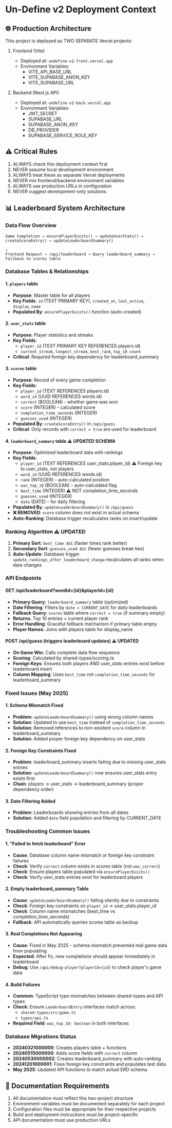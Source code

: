 # Un-Define v2 Deployment Context

## 🌐 Production Architecture

This project is deployed as TWO SEPARATE Vercel projects:

1. Frontend (Vite)
   - Deployed at: `undefine-v2-front.vercel.app`
   - Environment Variables:
     * VITE_API_BASE_URL
     * VITE_SUPABASE_ANON_KEY
     * VITE_SUPABASE_URL

2. Backend (Next.js API)
   - Deployed at: `undefine-v2-back.vercel.app`
   - Environment Variables:
     * JWT_SECRET
     * SUPABASE_URL
     * SUPABASE_ANON_KEY
     * DB_PROVIDER
     * SUPABASE_SERVICE_ROLE_KEY

## ⚠️ Critical Rules

1. ALWAYS check this deployment context first
2. NEVER assume local development environment
3. ALWAYS treat these as separate Vercel deployments
4. NEVER mix frontend/backend environment variables
5. ALWAYS use production URLs in configuration
6. NEVER suggest development-only solutions

## 📊 Leaderboard System Architecture

### Data Flow Overview
```
Game Completion → ensurePlayerExists() → updateUserStats() → createScoreEntry() → updateLeaderboardSummary()
                                                                      ↓
Frontend Request → /api/leaderboard → Query leaderboard_summary → Fallback to scores table
```

### Database Tables & Relationships

#### 1. `players` table
- **Purpose**: Master table for all players
- **Key Fields**: `id` (TEXT PRIMARY KEY), `created_at`, `last_active`, `display_name`
- **Populated By**: `ensurePlayerExists()` function (auto-created)

#### 2. `user_stats` table
- **Purpose**: Player statistics and streaks
- **Key Fields**: 
  - `player_id` (TEXT PRIMARY KEY REFERENCES players.id)
  - `current_streak`, `longest_streak`, `best_rank`, `top_10_count`
- **Critical**: Required foreign key dependency for leaderboard_summary

#### 3. `scores` table  
- **Purpose**: Record of every game completion
- **Key Fields**: 
  - `player_id` (TEXT REFERENCES players.id)
  - `word_id` (UUID REFERENCES words.id) 
  - `correct` (BOOLEAN) - whether game was won
  - `score` (INTEGER) - calculated score
  - `completion_time_seconds` (INTEGER)
  - `guesses_used` (INTEGER)
- **Populated By**: `createScoreEntry()` in `/api/guess`
- **Critical**: Only records with `correct = true` are used for leaderboard

#### 4. `leaderboard_summary` table ⚠️ UPDATED SCHEMA
- **Purpose**: Optimized leaderboard data with rankings
- **Key Fields**:
  - `player_id` (TEXT REFERENCES user_stats.player_id) ⚠️ Foreign key to user_stats, not players
  - `word_id` (UUID REFERENCES words.id)
  - `rank` (INTEGER) - auto-calculated position
  - `was_top_10` (BOOLEAN) - auto-calculated flag
  - `best_time` (INTEGER) ⚠️ NOT completion_time_seconds
  - `guesses_used` (INTEGER)
  - `date` (DATE) - for daily filtering
- **Populated By**: `updateLeaderboardSummary()` in `/api/guess`
- **❌ REMOVED**: `score` column does not exist in actual schema
- **Auto-Ranking**: Database trigger recalculates ranks on insert/update

### Ranking Algorithm ⚠️ UPDATED
1. **Primary Sort**: `best_time ASC` (faster times rank better)
2. **Secondary Sort**: `guesses_used ASC` (fewer guesses break ties)
3. **Auto-Update**: Database trigger `update_rankings_after_leaderboard_change` recalculates all ranks when data changes

### API Endpoints

#### GET /api/leaderboard?wordId={id}&playerId={id}
- **Primary Query**: `leaderboard_summary` table (optimized)
- **Date Filtering**: Filters by `date = CURRENT_DATE` for daily leaderboards
- **Fallback Query**: `scores` table where `correct = true` (if summary empty)
- **Returns**: Top 10 entries + current player rank
- **Error Handling**: Graceful fallback mechanism if primary table empty
- **Player Names**: Joins with players table for display_name

#### POST /api/guess (triggers leaderboard updates) ⚠️ UPDATED
- **On Game Win**: Calls complete data flow sequence
- **Scoring**: Calculated by shared-types/scoring.ts
- **Foreign Keys**: Ensures both players AND user_stats entries exist before leaderboard insert
- **Column Mapping**: Uses `best_time` not `completion_time_seconds` for leaderboard_summary

### Fixed Issues (May 2025)

#### 1. Schema Mismatch Fixed
- **Problem**: `updateLeaderboardSummary()` using wrong column names
- **Solution**: Updated to use `best_time` instead of `completion_time_seconds`
- **Solution**: Removed references to non-existent `score` column in leaderboard_summary
- **Solution**: Added proper foreign key dependency on user_stats

#### 2. Foreign Key Constraints Fixed
- **Problem**: leaderboard_summary inserts failing due to missing user_stats entries
- **Solution**: `updateLeaderboardSummary()` now ensures user_stats entry exists first
- **Chain**: players → user_stats → leaderboard_summary (proper dependency order)

#### 3. Date Filtering Added
- **Problem**: Leaderboards showing entries from all dates
- **Solution**: Added `date` field population and filtering by CURRENT_DATE

### Troubleshooting Common Issues

#### 1. "Failed to fetch leaderboard" Error
- **Cause**: Database column name mismatch or foreign key constraint failures
- **Check**: Verify `correct` column exists in scores table (not `was_correct`)
- **Check**: Ensure players table populated via `ensurePlayerExists()`
- **Check**: Verify user_stats entries exist for leaderboard players

#### 2. Empty leaderboard_summary Table
- **Cause**: `updateLeaderboardSummary()` failing silently due to constraints
- **Check**: Foreign key constraints on `player_id` → user_stats.player_id
- **Check**: Column name mismatches (best_time vs completion_time_seconds)
- **Fallback**: API automatically queries scores table as backup

#### 3. Real Completions Not Appearing
- **Cause**: Fixed in May 2025 - schema mismatch prevented real game data from populating
- **Expected**: After fix, new completions should appear immediately in leaderboard
- **Debug**: Use `/api/debug-player?playerId={id}` to check player's game data

#### 4. Build Failures
- **Common**: TypeScript type mismatches between shared-types and API types
- **Check**: Ensure `LeaderboardEntry` interfaces match across:
  - `shared-types/src/game.ts` 
  - `types/api.ts`
- **Required Field**: `was_top_10: boolean` in both interfaces

### Database Migrations Status
- **20240321000000**: Creates players table + functions
- **20240515000000**: Adds score fields with `correct` column
- **20240530000002**: Creates leaderboard_summary with auto-ranking
- **20241201000001**: Fixes foreign key constraints and populates test data
- **May 2025**: Updated API functions to match actual ERD schema

## 📝 Documentation Requirements

1. All documentation must reflect this two-project structure
2. Environment variables must be documented separately for each project
3. Configuration files must be appropriate for their respective projects
4. Build and deployment instructions must be project-specific
5. API documentation must use production URLs 